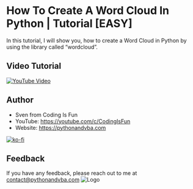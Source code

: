 # How To Create A Word Cloud In Python | Tutorial [EASY]

In this tutorial, I will show you, how to create a Word Cloud in Python by using the library called “wordcloud”.

## Video Tutorial

[![YouTube Video](https://img.youtube.com/vi/HcKUU5nNmrs/0.jpg)](https://youtu.be/HcKUU5nNmrs)

## Author

- Sven from Coding Is Fun
- YouTube: https://youtube.com/c/CodingIsFun
- Website: https://pythonandvba.com

[![ko-fi](https://ko-fi.com/img/githubbutton_sm.svg)](https://ko-fi.com/X7X47Q0EG)

## Feedback

If you have any feedback, please reach out to me at contact@pythonandvba.com
![Logo](https://content.screencast.com/users/jubbel3/folders/Snagit/media/c42ea34b-4057-4754-96b0-e8e05c866afb/08.18.2021-19.56.png)

